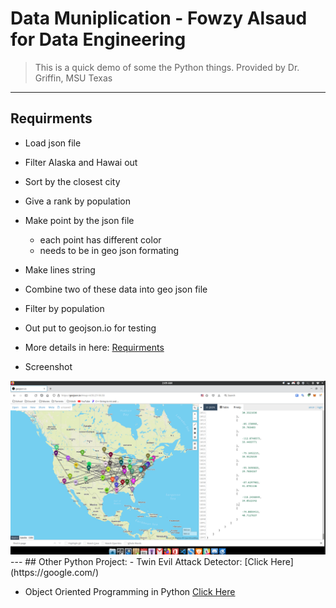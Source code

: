 # Data Muniplication - Fowzy Alsaud for Data Engineering
>This is a quick demo of some the Python things.
> Provided by Dr. Griffin, MSU Texas
---
## Requirments 
- Load json file
- Filter Alaska and Hawai out
- Sort by the closest city
- Give a rank by population
- Make point by the json file
  - each point has different color
  - needs to be in geo json formating
- Make lines string
- Combine two of these data into geo json file
- Filter by population
- Out put to geojson.io for testing
- More details in here: [Requirments](Requirments.md)

- Screenshot
<img src="Screenshot.png">
---
## Other Python Project:
- Twin Evil Attack Detector: [Click Here](https://google.com/)
  
- Object Oriented Programming in Python [Click Here](https://google.com/)

